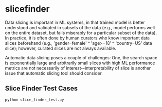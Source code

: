# slicefinder
Data slicing is important in ML systems, in that trained model is better understood and validated in subsets of the data (e.g., model performs well on the entire dataset, but fails miserably for a particular subset of the data). In practice, it is often done by human curators who know important data slices beforehand (e.g., 'gender=female' ^ 'age>=18' ^ 'country=US' data slice); however, curated slices are not always available.

Automatic data slicing poses a couple of challenges: One, the search space is exponentially large and arbitrarily small slices with high ML performance metrics are not necessarily of interest--interpretability of slice is another issue that automatic slicing tool should consider.

## Slice Finder Test Cases
```python
python slice_finder_test.py
```
